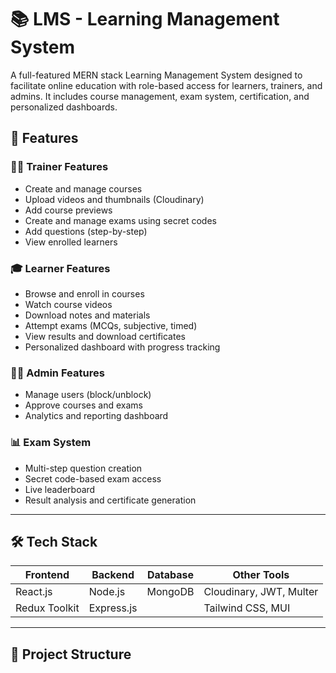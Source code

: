# 📚 LMS - Learning Management System

A full-featured MERN stack Learning Management System designed to facilitate online education with role-based access for learners, trainers, and admins. It includes course management, exam system, certification, and personalized dashboards.

## 🚀 Features

### 👨‍🏫 Trainer Features
- Create and manage courses
- Upload videos and thumbnails (Cloudinary)
- Add course previews
- Create and manage exams using secret codes
- Add questions (step-by-step)
- View enrolled learners

### 🎓 Learner Features
- Browse and enroll in courses
- Watch course videos
- Download notes and materials
- Attempt exams (MCQs, subjective, timed)
- View results and download certificates
- Personalized dashboard with progress tracking

### 🧑‍💼 Admin Features
- Manage users (block/unblock)
- Approve courses and exams
- Analytics and reporting dashboard

### 📊 Exam System
- Multi-step question creation
- Secret code-based exam access
- Live leaderboard
- Result analysis and certificate generation

---

## 🛠️ Tech Stack

| Frontend        | Backend        | Database | Other Tools            |
|-----------------|----------------|----------|-------------------------|
| React.js        | Node.js        | MongoDB  | Cloudinary, JWT, Multer |
| Redux Toolkit   | Express.js     |          | Tailwind CSS, MUI       |

---

## 📁 Project Structure

